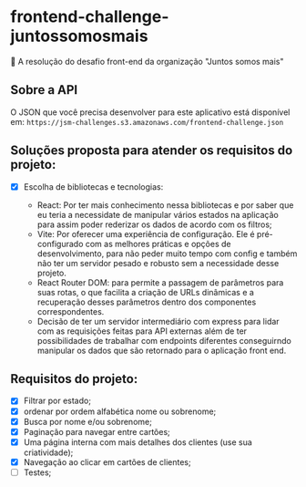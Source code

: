 # frontend-challenge-juntossomosmais

🚀 A resolução do desafio front-end da organização "Juntos somos mais"

## Sobre a API

O JSON que você precisa desenvolver para este aplicativo está disponível em:
`https://jsm-challenges.s3.amazonaws.com/frontend-challenge.json`

## Soluções proposta para atender os requisitos do projeto:

- [x] Escolha de bibliotecas e tecnologias:

  - React: Por ter mais conhecimento nessa bibliotecas e por saber que eu teria a necessidate de manipular vários estados na aplicação para assim poder rederizar os dados de acordo com os filtros;
  - Vite: Por oferecer uma experiência de configuração. Ele é pré-configurado com as melhores práticas e opções de desenvolvimento, para não peder muito tempo com config e também não ter um servidor pesado e robusto sem a necessidade desse projeto.
  - React Router DOM: para permite a passagem de parâmetros para suas rotas, o que facilita a criação de URLs dinâmicas e a recuperação desses parâmetros dentro dos componentes correspondentes.
  - Decisão de ter um servidor intermediário com express para lidar com as requisições feitas para API externas além de ter possibilidades de trabalhar com endpoints diferentes conseguirndo manipular os dados que são retornado para o aplicação front end.

## Requisitos do projeto:

- [x] Filtrar por estado;
- [x] ordenar por ordem alfabética nome ou sobrenome;
- [x] Busca por nome e/ou sobrenome;
- [x] Paginação para navegar entre cartões;
- [x] Uma página interna com mais detalhes dos clientes (use sua criatividade);
- [x] Navegação ao clicar em cartões de clientes;
- [ ] Testes;
